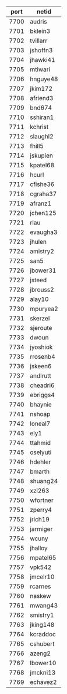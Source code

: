 |port|netid|
|----|------|
|7700|audris|
|7701|bklein3|
|7702|tvillarr|
|7703|jshoffn3|
|7704|jhawki41|
|7705|mtiwari|
|7706|hnguye48|
|7707|jkim172|
|7708|afriend3|
|7709|bnd674|
|7710|sshiran1|
|7711|kchrist|
|7712|slaughl2|
|7713|fhill5|
|7714|jskupien|
|7715|kpatel68|
|7716|hcurl|
|7717|cfishe36|
|7718|cgraha37|
|7719|afranz1|
|7720|jchen125|
|7721|rlau|
|7722|evaugha3|
|7723|jhulen|
|7724|amistry2|
|7725|san5|
|7726|jbower31|
|7727|jsteed|
|7728|jbrouss2|
|7729|alay10|
|7730|mpuryea2|
|7731|skerzel|
|7732|sjeroute|
|7733|dwoun|
|7734|jyoshiok|
|7735|rrosenb4|
|7736|jskeen6|
|7737|andlrutt|
|7738|cheadri6|
|7739|ebriggs4|
|7740|bhaynie|
|7741|nshoap|
|7742|loneal7|
|7743|ely1|
|7744|ttahmid|
|7745|oselyuti|
|7746|hdehler|
|7747|bmarth|
|7748|shuang24|
|7749|xzl263|
|7750|wfortner|
|7751|zperry4|
|7752|jrich19|
|7753|jarmiger|
|7754|wcuny|
|7755|jhalloy|
|7756|mpatel65|
|7757|vpk542|
|7758|jmcelr10|
|7759|rcarnes|
|7760|naskew|
|7761|mwang43|
|7762|smistry1|
|7763|jking148|
|7764|kcraddoc|
|7765|cshubert|
|7766|azeng2|
|7767|lbower10|
|7768|jmckni13|
|7769|echavez2|

